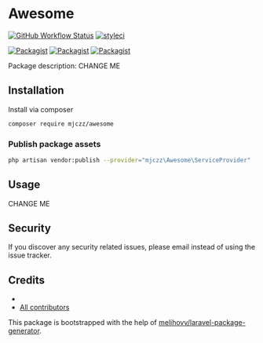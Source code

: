 # Awesome

[![GitHub Workflow Status](https://github.com/mjczz/awesome/workflows/Run%20tests/badge.svg)](https://github.com/mjczz/awesome/actions)
[![styleci](https://styleci.io/repos/CHANGEME/shield)](https://styleci.io/repos/CHANGEME)

[![Packagist](https://img.shields.io/packagist/v/mjczz/awesome.svg)](https://packagist.org/packages/mjczz/awesome)
[![Packagist](https://poser.pugx.org/mjczz/awesome/d/total.svg)](https://packagist.org/packages/mjczz/awesome)
[![Packagist](https://img.shields.io/packagist/l/mjczz/awesome.svg)](https://packagist.org/packages/mjczz/awesome)

Package description: CHANGE ME

## Installation

Install via composer
```bash
composer require mjczz/awesome
```

### Publish package assets

```bash
php artisan vendor:publish --provider="mjczz\Awesome\ServiceProvider"
```

## Usage

CHANGE ME

## Security

If you discover any security related issues, please email 
instead of using the issue tracker.

## Credits

- [](https://github.com/mjczz/awesome)
- [All contributors](https://github.com/mjczz/awesome/graphs/contributors)

This package is bootstrapped with the help of
[melihovv/laravel-package-generator](https://github.com/melihovv/laravel-package-generator).
